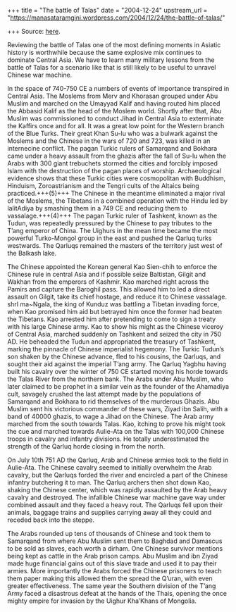 +++
title = "The battle of Talas"
date = "2004-12-24"
upstream_url = "https://manasataramgini.wordpress.com/2004/12/24/the-battle-of-talas/"

+++
Source: [here](https://manasataramgini.wordpress.com/2004/12/24/the-battle-of-talas/).

Reviewing the battle of Talas one of the most defining moments in Asiatic history is worthwhile because the same explosive mix continues to dominate Central Asia. We have to learn many military lessons from the battle of Talas for a scenario like that is still likely to be useful to unravel Chinese war machine.

In the space of 740-750 CE a numbers of events of importance transpired in Central Asia. The Moslems from Merv and Khorasan grouped under Abu Muslim and marched on the Umayyad Kalif and having routed him placed the Abbasid Kalif as the head of the Moslem world. Shortly after that, Abu Muslim was commissioned to conduct Jihad in Central Asia to exterminate the Kaffirs once and for all. It was a great low point for the Western branch of the Blue Turks. Their great Khan Su-lu who was a bulwark against the Moslems and the Chinese in the wars of 720 and 723, was killed in an internecine conflict. The pagan Turkic rulers of Samarqand and Bokhara came under a heavy assault from the ghazis after the fall of Su-lu when the Arabs with 300 giant trebuchets stormed the cities and forcibly imposed Islam with the destruction of the pagan places of worship. Archaeological evidence shows that these Turkic cities were cosmopolitan with Buddhism, Hinduism, Zoroastrianism and the Tengri cults of the Altaics being practiced.+++(5)+++ The Chinese in the meantime eliminated a major rival of the Moslems, the Tibetans in a combined operation with the Hindu led by lalitAdiya by smashing them in a 749 CE and reducing them to vassalage.+++(4)+++ The pagan Turkic ruler of Tashkent, known as the Tudun, was repeatedly pressured by the Chinese to pay tributes to the T’ang emperor of China. The Uighurs in the mean time became the most powerful Turko-Mongol group in the east and pushed the Qarluq turks westwards. The Qarluqs remained the masters of the territory just west of the Balkash lake.

The Chinese appointed the Korean general Kao Sien-chih to enforce the Chinese rule in central Asia and if possible seize Baltistan, Gilgit and Wakhan from the emperors of Kashmir. Kao marched right across the Pamirs and capture the Baroghil pass. This allowed him to led a direct assault on Gilgit, take its chief hostage, and reduce it to Chinese vassalage. shrI ma\~Ngala, the king of Kunduz was battling a Tibetan invading force, when Kao promised him aid but betrayed him once the former had beaten the Tibetans. Kao arrested him after pretending to come to sign a treaty with his large Chinese army. Kao to show his might as the Chinese viceroy of Central Asia, marched suddenly on Tashkent and seized the city in 750 AD. He beheaded the Tudun and appropriated the treasury of Tashkent, marking the pinnacle of Chinese imperialist hegemony. The Turkic Tudun’s son shaken by the Chinese advance, fled to his cousins, the Qarluqs, and sought their aid against the imperial T’ang army. The Qarluq Yagbhu having built his cavalry over the winter of 750 CE started moving his horde towards the Talas River from the northern bank. The Arabs under Abu Muslim, who later claimed to be prophet in a similar vein as the founder of the Ahamadiya cult, savagely crushed the last attempt made by the populations of Samarqand and Bokhara to rid themselves of the murderous Ghazis. Abu Muslim sent his victorious commander of these wars, Ziyad ibn Salih, with a band of 40000 ghazis, to wage a Jihad on the Chinese. The Arab army marched from the south towards Talas. Kao, itching to prove his might took the cue and marched towards Aulie-Ata on the Talas with 100,000 Chinese troops in cavalry and infantry divisions. He totally underestimated the strength of the Qarluq horde closing in from the north.

On July 10th 751 AD the Qarluq, Arab and Chinese armies took to the field in Aulie-Ata. The Chinese cavalry seemed to initially overwhelm the Arab cavalry, but the Qarluqs forded the river and encircled a part of the Chinese infantry butchering it to man. The Qarluq archers then shot down Kao, shaking the Chinese center, which was rapidly assaulted by the Arab heavy cavalry and destroyed. The infallible Chinese war machine gave way under combined assault and they faced a heavy rout. The Qarluqs fell upon their animals, baggage trains and supplies carrying away all they could and receded back into the steppe. 

The Arabs rounded up tens of thousands of Chinese and took them to Samarqand from where Abu Muslim sent them to Baghdad and Damascus to be sold as slaves, each worth a dirham. One Chinese survivor mentions being kept as cattle in the Arab prison camps. Abu Muslim and ibn Ziyad made huge financial gains out of this slave trade and used it to pay their armies. More importantly the Arabs forced the Chinese prisoners to teach them paper making this allowed them the spread the Q’uran, with even greater effectiveness. The same year the Southern division of the T’ang Army faced a disastrous defeat at the hands of the Thais, opening the once mighty empire for invasion by the Uighur Kha’Khans of Mongolia.

